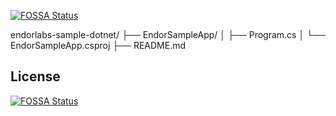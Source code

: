 [![FOSSA Status](https://app.fossa.com/api/projects/git%2Bgithub.com%2Fnrk-shmd%2Fsample.svg?type=shield)](https://app.fossa.com/projects/git%2Bgithub.com%2Fnrk-shmd%2Fsample?ref=badge_shield)

endorlabs-sample-dotnet/
├── EndorSampleApp/
│   ├── Program.cs
│   └── EndorSampleApp.csproj
├── README.md


## License
[![FOSSA Status](https://app.fossa.com/api/projects/git%2Bgithub.com%2Fnrk-shmd%2Fsample.svg?type=large)](https://app.fossa.com/projects/git%2Bgithub.com%2Fnrk-shmd%2Fsample?ref=badge_large)